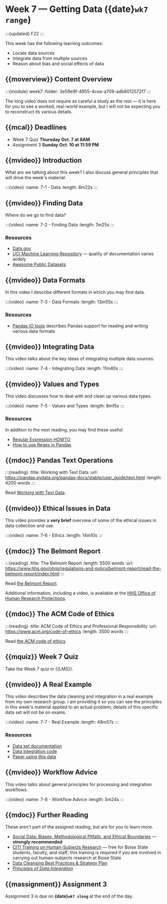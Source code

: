 # Week 7 — Getting Data ({date}`wk7 range`)

:::{updated} F22
:::

This week has the following learning outcomes:

- Locate data sources
- Integrate data from multiple sources
- Reason about bias and social effects of data

## {{moverview}} Content Overview

:::{module} week7
:folder: 3e59e9f-4955-4cea-a709-adb8012572f7
:::

The long video does not require as careful a study as the rest — it is here for
you to see a worked, real-world example, but I will not be expecting you to
reconstruct its various details.

## {{mcal}} Deadlines

- Week 7 Quiz **Thursday Oct. 7 at 8AM**
- Assignment 3 **Sunday Oct. 10 at 11:59 PM**

## {{mvideo}} Introduction

What are we talking about this week?  I also discuss general principles that will drive the week's material.

:::{video}
:name: 7-1 - Data
:length: 8m22s
:::

## {{mvideo}} Finding Data

Where do we go to find data?

:::{video}
:name: 7-2 - Finding Data
:length: 7m25s
:::

### Resources

- [Data.gov](https://data.gov)
- [UCI Machine Learning Repository](https://archive.ics.uci.edu/ml/index.php) — quality of documentation varies widely
- [Awesome Public Datasets](https://github.com/awesomedata/awesome-public-datasets)

## {{mvideo}} Data Formats

In this video I describe different formats in which you may find data.

:::{video}
:name: 7-3 - Data Formats
:length: 13m55s
:::

### Resources

- [Pandas IO tools](https://pandas.pydata.org/pandas-docs/stable/user_guide/io.html) describes Pandas support for reading and writing various data formats

## {{mvideo}} Integrating Data

This video talks about the key ideas of integrating multiple data sources.

:::{video}
:name: 7-4 - Integrating Data
:length: 11m40s
:::

## {{mvideo}} Values and Types

This video discusses how to deal with and clean up various data types.

:::{video}
:name: 7-5 - Values and Types
:length: 8m15s
:::

### Resources

In addition to the next reading, you may find these useful:

- [Regular Expression HOWTO](https://docs.python.org/3/howto/regex.html)
- [How to use Regex in Pandas](https://kanoki.org/2019/11/12/how-to-use-regex-in-pandas/)


## {{mdoc}} Pandas Text Operations

:::{reading}
:title: Working with Text Data
:url: https://pandas.pydata.org/pandas-docs/stable/user_guide/text.html
:length: 4200 words
:::

Read [Working with Text Data](https://pandas.pydata.org/pandas-docs/stable/user_guide/text.html).

## {{mvideo}} Ethical Issues in Data

This video provides a **very brief** overview of some of the ethical issues in data collection and use.

:::{video}
:name: 7-6 - Ethics
:length: 14m10s
:::

## {{mdoc}} The Belmont Report

:::{reading}
:title: The Belmont Report
:length: 5500 words
:url: https://www.hhs.gov/ohrp/regulations-and-policy/belmont-report/read-the-belmont-report/index.html
:::

Read [the Belmont Report](https://www.hhs.gov/ohrp/regulations-and-policy/belmont-report/read-the-belmont-report/index.html).

Additional information, including a video, is available at the [HHS Office of Human Research Protections](https://www.hhs.gov/ohrp/regulations-and-policy/belmont-report/index.html).

## {{mdoc}} The ACM Code of Ethics

:::{reading}
:title: ACM Code of Ethics and Professional Responsibility
:url: https://www.acm.org/code-of-ethics
:length: 3500 words
:::

Read [the ACM code of ethics](https://www.acm.org/code-of-ethics).

## {{mquiz}} Week 7 Quiz

Take the Week 7 quiz in {{LMS}}.

## {{mvideo}} A Real Example

This video describes the data cleaning and integration in a real example from my own research group.
I am providing it so you can see the principles in this week's material applied to an actual problem; details of this specific data set will not be on exams.

:::{video}
:name: 7-7 - Real Example
:length: 48m57s
:::

### Resources

- [Data set documentation](https://bookdata.piret.info/)
- [Data integration code](https://github.com/BoiseState/bookdata-tools)
- [Paper using this data](https://md.ekstrandom.net/pubs/bag-extended)

## {{mvideo}} Workflow Advice

This video talks about general principles for processing and integration workflows.

:::{video}
:name: 7-8 - Workflow Advice
:length: 5m24s
:::

## {{mdoc}} Further Reading

These aren't part of the assigned reading, but are for you to learn more.

- [Social Data: Biases, Methodological Pitfalls, and Ethical Boundaries](https://papers.ssrn.com/sol3/papers.cfm?abstract_id=2886526) — **strongly recommended**
- [CITI Training on Human-Subjects Research](https://www.boisestate.edu/research-compliance/citi-training/) — free for Boise State students, faculty, and staff; this training is required if you are involved in carrying out human-subjects research at Boise State
- [Data Cleansing Best Practices & Strategy Plan](https://www.dataisbeauty.com/data-cleansing-best-practices-strategy/)
- [<cite>Principles of Data Integration</cite>](https://boisestate.on.worldcat.org/oclc/796466994)

## {{massignment}} Assignment 3

Assignment 3 is due on **{date}`wk7 xlong`** at the end of the day.

